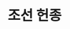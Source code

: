 ---
layout: hubs
key: Q484966
title: 조선 헌종
name: 조선 헌종
description: 24th King of Joseon Dynasty in Korean history
score: 4.2579363201968115e-05
degree: 6
---